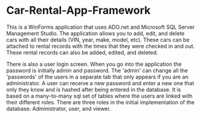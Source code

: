 # Car-Rental-App-Framework

This is a WinForms application that uses ADO.net and Microsoft SQL Server Management Studio. The application allows you to add, edit, and delete cars with all their details (VIN, year, make, model, etc). 
These cars can be attached to rental records with the times that they were checked in and out. These rental records can also be added, edited, and deleted.

There is also a user login screen. When you go into the application the password is initially admin and password. The 'admin' can change all the 'passwords' of the users in a separate tab that only appears if you are an administrator. 
A user can receive a new password and enter a new one that only they know and is hashed after being entered in the database. It is based on a many-to-many sql set of tables where the users are linked with their different roles. There are three roles in the initial
implementation of the database. Administrator, user, and viewer.
